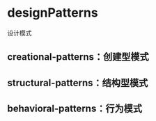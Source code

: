 # designPatterns
设计模式
## creational-patterns：创建型模式
## structural-patterns：结构型模式
## behavioral-patterns：行为模式